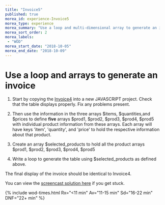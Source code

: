 ```yaml
--- 
title: "Invoice5" 
published: true 
morea_id: experience-Invoice5
morea_type: experience 
morea_summary: "Use a loop and multi-dimensional array to generate an invoice of products"
morea_sort_order: 2 
morea_labels:
 - "WOD"
morea_start_date: "2018-10-05"
morea_end_date: "2018-10-09"
---
```


# Use a loop and arrays to generate an invoice

1. Start by copying the [Invoice4](../100.Arrays-I/experience-Invoice4.html) into a new JAVASCRIPT project. Check that the table displays properly. Fix any problems present.

2. Then use the information in the three arrays $items, $quantities,and $prices to define **five** arrays $prod1, $prod2, $prod3, $prod4, $prod5 with individual product information from these arrays. Each array will have keys 'item', 'quantity', and 'price' to hold the respective information about that product.

3. Create an array $selected_products to hold all the product arrays $prod1, $prod2, $prod3, $prod4, $prod5 

4. Write a loop to generate the table using $selected_products as defined above. 

The final display of the invoice should be identical to Invoice4.

You can view the [screencast solution here](https://youtu.be/LZzgxBuyEJA) if you get stuck.

{% include wod-times.html Rx="<11 min" Av="11-15 min" Sd="16-22 min" DNF="22+ min" %}